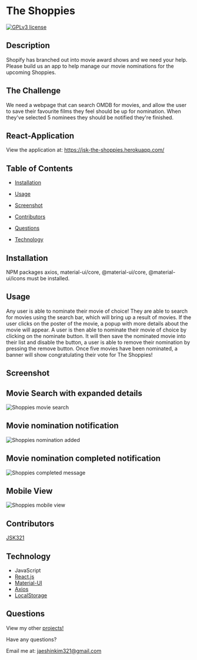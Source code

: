 # The Shoppies
[![GPLv3 license](https://img.shields.io/badge/License-MIT-blue.svg)](http://perso.crans.org/besson/LICENSE.html)
## Description
Shopify has branched out into movie award shows and we need your help. Please build us an app to help manage our movie nominations for the upcoming Shoppies.

## The Challenge
We need a webpage that can search OMDB for movies, and allow the user to save their favourite films they feel should be up for nomination. When they've selected 5 nominees they should be notified they're finished.
        
## React-Application
View the application at: https://jsk-the-shoppies.herokuapp.com/

## Table of Contents
- [Installation](#installation)

- [Usage](#usage)

- [Screenshot](#screenshot)

- [Contributors](#contributors)

- [Questions](#questions)

- [Technology](#technology)
    
## Installation
NPM packages axios, material-ui/core, @material-ui/core, @material-ui/icons must be installed.

## Usage
Any user is able to nominate their movie of choice! They are able to search for movies using the search bar, which will bring up a result of movies. If the user clicks on the poster of the movie, a popup with more details about the movie will appear. A user is then able to nominate their movie of choice by clicking on the nominate button. It will then save the nominated movie into their list and disable the button, a user is able to remove their nomination by pressing the remove button. Once five movies have been nominated, a banner will show congratulating their vote for The Shoppies!

## Screenshot
## Movie Search with expanded details
![Shoppies movie search](https://i.imgur.com/ADcdzK1.png)
## Movie nomination notification
![Shoppies nomination added](https://i.imgur.com/8L5CSVC.png)
## Movie nomination completed notification
![Shoppies completed message](https://i.imgur.com/2x2OuWT.png)
## Mobile View
![Shoppies mobile view](https://i.imgur.com/BKoYrjy.png)


        
## Contributors
[JSK321](https://github.com/JSK321)

## Technology
- JavaScript
- [React.js](https://reactjs.org/)
- [Material-UI](https://material-ui.com/)
- [Axios](https://www.npmjs.com/package/axios)
- [LocalStorage](https://developer.mozilla.org/en-US/docs/Web/API/Window/localStorage)

## Questions
View my other [projects!](https://github.com/JSK321?tab=repositories)

Have any questions?

Email me at: jaeshinkim321@gmail.com